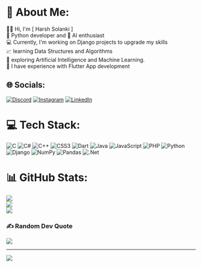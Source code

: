 # 💫 About Me:
👨‍💻 Hi, I'm [ Harsh Solanki ]<br>🐍 Python developer and 🤖 AI enthusiast<br>💻 Currently, I'm working on Django projects to upgrade my skills<br>📈 learning Data Structures and Algorithms <br>🤖 exploring Artificial Intelligence and Machine Learning.<br>📱 I have experience with Flutter App development


## 🌐 Socials:
[![Discord](https://img.shields.io/badge/Discord-%237289DA.svg?logo=discord&logoColor=white)](https://discordapp.com/user/1060919008397901894) [![Instagram](https://img.shields.io/badge/Instagram-%23E4405F.svg?logo=Instagram&logoColor=white)](https://instagram.com/_mr_harsh_solanki_) [![LinkedIn](https://img.shields.io/badge/LinkedIn-%230077B5.svg?logo=linkedin&logoColor=white)](https://www.linkedin.com/in/harsh-solanki-b41303214)

# 💻 Tech Stack:
![C](https://img.shields.io/badge/c-%2300599C.svg?style=flat-square&logo=c&logoColor=white) ![C#](https://img.shields.io/badge/c%23-%23239120.svg?style=flat-square&logo=c-sharp&logoColor=white) ![C++](https://img.shields.io/badge/c++-%2300599C.svg?style=flat-square&logo=c%2B%2B&logoColor=white) ![CSS3](https://img.shields.io/badge/css3-%231572B6.svg?style=flat-square&logo=css3&logoColor=white) ![Dart](https://img.shields.io/badge/dart-%230175C2.svg?style=flat-square&logo=dart&logoColor=white) ![Java](https://img.shields.io/badge/java-%23ED8B00.svg?style=flat-square&logo=java&logoColor=white) ![JavaScript](https://img.shields.io/badge/javascript-%23323330.svg?style=flat-square&logo=javascript&logoColor=%23F7DF1E) ![PHP](https://img.shields.io/badge/php-%23777BB4.svg?style=flat-square&logo=php&logoColor=white) ![Python](https://img.shields.io/badge/python-3670A0?style=flat-square&logo=python&logoColor=ffdd54) ![Django](https://img.shields.io/badge/django-%23092E20.svg?style=flat-square&logo=django&logoColor=white) ![NumPy](https://img.shields.io/badge/numpy-%23013243.svg?style=flat-square&logo=numpy&logoColor=white) ![Pandas](https://img.shields.io/badge/pandas-%23150458.svg?style=flat-square&logo=pandas&logoColor=white) ![.Net](https://img.shields.io/badge/.NET-5C2D91?style=flat-square&logo=.net&logoColor=white)
# 📊 GitHub Stats:
![](https://github-readme-stats.vercel.app/api?username=harshnsolanki&theme=vision-friendly-dark&hide_border=true&include_all_commits=true&count_private=true)<br/>
![](https://github-readme-streak-stats.herokuapp.com/?user=harshnsolanki&theme=vision-friendly-dark&hide_border=true)<br/>
![](https://github-readme-stats.vercel.app/api/top-langs/?username=harshnsolanki&theme=vision-friendly-dark&hide_border=true&include_all_commits=true&count_private=true&layout=compact)

### ✍️ Random Dev Quote
![](https://quotes-github-readme.vercel.app/api?type=horizontal&theme=radical)

---
[![](https://visitcount.itsvg.in/api?id=harshnsolanki&icon=2&color=0)](https://visitcount.itsvg.in)

<!-- Proudly created with GPRM ( https://gprm.itsvg.in ) -->
